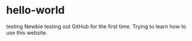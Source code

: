 # hello-world
testing
Newbie testing out GitHub for the first time.  Trying to learn how to use this website.
